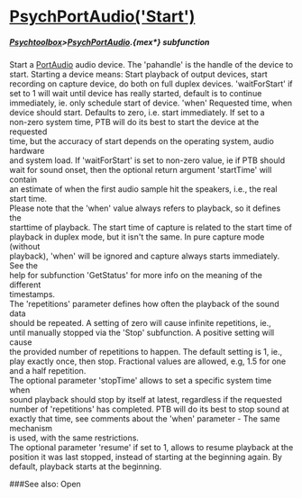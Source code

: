 # [PsychPortAudio('Start')](PsychPortAudio-Start) 
##### [Psychtoolbox](Psychtoolbox)>[PsychPortAudio](PsychPortAudio).{mex*} subfunction


Start a [PortAudio](PortAudio) audio device. The 'pahandle' is the handle of the device to  
start. Starting a device means: Start playback of output devices, start  
recording on capture device, do both on full duplex devices. 'waitForStart' if  
set to 1 will wait until device has really started, default is to continue  
immediately, ie. only schedule start of device. 'when' Requested time, when  
device should start. Defaults to zero, i.e. start immediately. If set to a  
non-zero system time, PTB will do its best to start the device at the requested  
time, but the accuracy of start depends on the operating system, audio hardware  
and system load. If 'waitForStart' is set to non-zero value, ie if PTB should  
wait for sound onset, then the optional return argument 'startTime' will contain  
an estimate of when the first audio sample hit the speakers, i.e., the real  
start time.  
Please note that the 'when' value always refers to playback, so it defines the  
starttime of playback. The start time of capture is related to the start time of  
playback in duplex mode, but it isn't the same. In pure capture mode (without  
playback), 'when' will be ignored and capture always starts immediately. See the  
help for subfunction 'GetStatus' for more info on the meaning of the different  
timestamps.  
The 'repetitions' parameter defines how often the playback of the sound data  
should be repeated. A setting of zero will cause infinite repetitions, ie.,  
until manually stopped via the 'Stop' subfunction. A positive setting will cause  
the provided number of repetitions to happen. The default setting is 1, ie.,  
play exactly once, then stop. Fractional values are allowed, e.g, 1.5 for one  
and a half repetition.  
The optional parameter 'stopTime' allows to set a specific system time when  
sound playback should stop by itself at latest, regardless if the requested  
number of 'repetitions' has completed. PTB will do its best to stop sound at  
exactly that time, see comments about the 'when' parameter - The same mechanism  
is used, with the same restrictions.  
The optional parameter 'resume' if set to 1, allows to resume playback at the  
position it was last stopped, instead of starting at the beginning again. By  
default, playback starts at the beginning.  
  


###See also:
Open

